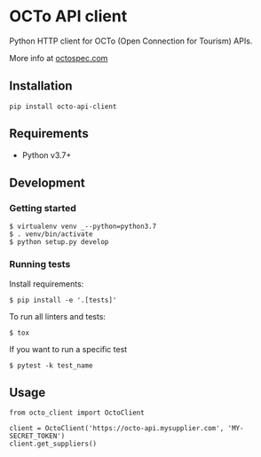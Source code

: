 # OCTo API client

Python HTTP client for OCTo (Open Connection for Tourism) APIs.

More info at [octospec.com](https://octospec.com/)

## Installation

    pip install octo-api-client

## Requirements

* Python v3.7+

## Development

### Getting started

    $ virtualenv venv _--python=python3.7
    $ . venv/bin/activate
    $ python setup.py develop

### Running tests

Install requirements:

    $ pip install -e '.[tests]'

To run all linters and tests:

    $ tox

If you want to run a specific test

    $ pytest -k test_name


## Usage

```
from octo_client import OctoClient

client = OctoClient('https://octo-api.mysupplier.com', 'MY-SECRET_TOKEN')
client.get_suppliers()
```
